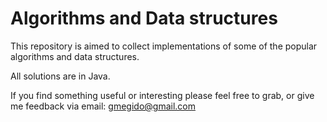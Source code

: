 # Algorithms and Data structures

This repository is aimed to collect implementations of some of the popular algorithms and data structures.

All solutions are in Java.

If you find something useful or interesting please feel free to grab, or give me feedback via email: gmegido@gmail.com
